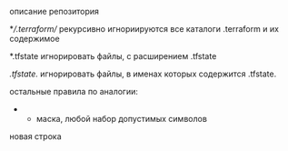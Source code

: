 описание репозитория


**/.terraform/*
рекурсивно игнориируются все каталоги .terraform и их содержимое

*.tfstate
игнорировать файлы, с расширением .tfstate

*.tfstate.*
игнорировать файлы, в именах которых содержится .tfstate.

остальные правила по аналогии:
* - маска, любой набор допустимых символов

новая строка

